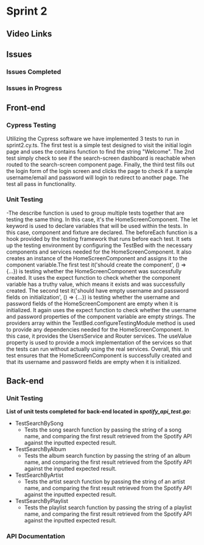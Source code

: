 # Sprint 2

## Video Links

## Issues

### Issues Completed

### Issues in Progress

## Front-end

### Cypress Testing
Utilizing the Cypress software we have implemented 3 tests to run in sprint2.cy.ts. The first test is a simple test designed to visit the initial login page and uses the contains function to find the string "Welcome". The 2nd test simply check to see if the search-screen dashboard is reachable when routed to the search-screen component page. Finally, the third test fills out the login form of the login screen and clicks the page to check if a sample username/email and password will login to redirect to another page. The test all pass in functionality.

### Unit Testing
-The describe function is used to group multiple tests together that are testing the same thing. In this case, it's the HomeScreenComponent. The let keyword is used to declare variables that will be used within the tests. In this case, component and fixture are declared. The beforeEach function is a hook provided by the testing framework that runs before each test. It sets up the testing environment by configuring the TestBed with the necessary components and services needed for the HomeScreenComponent. It also creates an instance of the HomeScreenComponent and assigns it to the component variable.The first test it('should create the component', () => {...}) is testing whether the HomeScreenComponent was successfully created. It uses the expect function to check whether the component variable has a truthy value, which means it exists and was successfully created. The second test it('should have empty username and password fields on initialization', () => {...}) is testing whether the username and password fields of the HomeScreenComponent are empty when it is initialized. It again uses the expect function to check whether the username and password properties of the component variable are empty strings. The providers array within the TestBed.configureTestingModule method is used to provide any dependencies needed for the HomeScreenComponent. In this case, it provides the UsersService and Router services. The useValue property is used to provide a mock implementation of the services so that the tests can run without actually using the real services. Overall, this unit test ensures that the HomeScreenComponent is successfully created and that its username and password fields are empty when it is initialized.

## Back-end

### Unit Testing 
**List of unit tests completed for back-end located in *spotify_api_test.go*:**
- TestSearchBySong
  - Tests the song search function by passing the string of a song name, and comparing the first result retrieved from the Spotify API against the inputted expected result.
- TestSearchByAlbum
  - Tests the album search function by passing the string of an album name, and comparing the first result retrieved from the Spotify API against the inputted expected result.
- TestSearchByArtist
  - Tests the artist search function by passing the string of an artist name, and comparing the first result retrieved from the Spotify API against the inputted expected result.
- TestSearchByPlaylist
  - Tests the playlist search function by passing the string of a playlist name, and comparing the first result retrieved from the Spotify API against the inputted expected result.


### API Documentation
